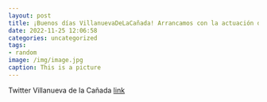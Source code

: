```yaml
---
layout: post
title: ¡Buenos días VillanuevaDeLaCañada! Arrancamos con la actuación de Elena y Eduardo, profesora y alumno de la @emmdvc, en el prim...
date: 2022-11-25 12:06:58
categories: uncategorized
tags:
- random
image: /img/image.jpg
caption: This is a picture
---
```

Twitter Villanueva de la Cañada [link](https://twitter.com/AytoVDLCanada/status/1596075309035843589)
